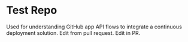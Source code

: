 # Test Repo

Used for understanding GitHub app API flows to integrate a continuous deployment solution.
Edit from pull request. Edit in PR.
